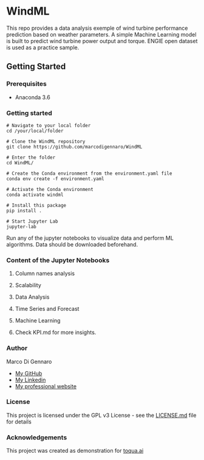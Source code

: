 # WindML

This repo provides a data analysis exemple of wind turbine performance prediction based on weather parameters. A simple Machine Learning model is built to predict wind turbine power output and torque. ENGIE open dataset is used as a practice sample.

## Getting Started

### Prerequisites

- Anaconda 3.6

### Getting started

```
# Navigate to your local folder
cd /your/local/folder

# Clone the WindML repository
git clone https://github.com/marcodigennaro/WindML  

# Enter the folder
cd WindML/

# Create the Conda environment from the environment.yaml file
conda env create -f environment.yaml 

# Activate the Conda environment
conda activate windml

# Install this package
pip install . 

# Start Jupyter Lab
jupyter-lab  
```

Run any of the jupyter notebooks to visualize data and perform ML algorithms.
Data should be downloaded beforehand. 

### Content of the Jupyter Notebooks

  1. Column names analysis
  2. Scalability
  3. Data Analysis
  4. Time Series and Forecast
  5. Machine Learning 

6. Check KPI.md for more insights.


### Author

Marco Di Gennaro 
- [My GitHub](https://github.com/marcodigennaro)
- [My Linkedin](https://www.linkedin.com/in/marcodig/)
- [My professional website](https://atomistic-modelling.com/)

### License

This project is licensed under the GPL v3 License - see the [LICENSE.md](https://github.com/marcodigennaro/WindML/blob/main/LICENSE.md) file for details

 
### Acknowledgements

This project was created as demonstration for [toqua.ai](https://toqua.ai)



